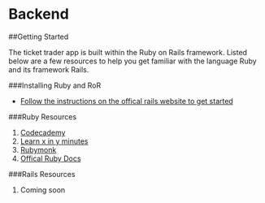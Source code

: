 # Backend

##Getting Started

The ticket trader app is built within the Ruby on Rails framework. Listed below are a few resources to help you get familiar with the language Ruby and its framework Rails.

###Installing Ruby and RoR
- [Follow the instructions on the offical rails website to get started](http://guides.rubyonrails.org/getting_started.html)

###Ruby Resources

1. [Codecademy](https://www.codecademy.com/tracks/ruby)
2. [Learn x in y minutes](http://learnxinyminutes.com/docs/ruby/)
3. [Rubymonk](https://rubymonk.com/learning/books/1-ruby-primer)
4. [Offical Ruby Docs](https://www.ruby-lang.org/en/documentation/)

###Rails Resources
1. Coming soon

